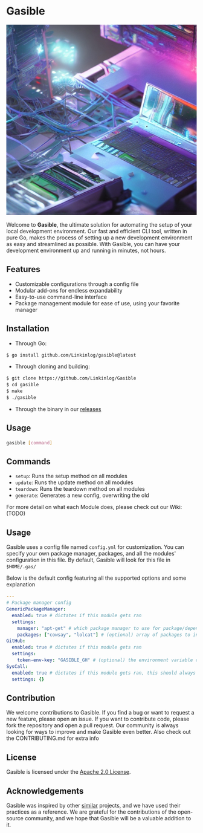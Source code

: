 # Gasible 
![Gasible logo](https://raw.githubusercontent.com/Linkinlog/Gasible/development/.github/logo.jpeg)

Welcome to **Gasible**, the ultimate solution for automating the setup of your local development environment. Our fast and efficient CLI tool, written in pure Go, makes the process of setting up a new development environment as easy and streamlined as possible. With Gasible, you can have your development environment up and running in minutes, not hours.

## Features
- Customizable configurations through a config file
- Modular add-ons for endless expandability
- Easy-to-use command-line interface
- Package management module for ease of use, using your favorite manager

## Installation
- Through Go:
```bash
$ go install github.com/Linkinlog/gasible@latest
```
- Through cloning and building:
```bash
$ git clone https://github.com/Linkinlog/Gasible
$ cd gasible
$ make
$ ./gasible
```
- Through the binary in our [releases](https://github.com/Linkinlog/Gasible/releases)

## Usage
```bash
gasible [command]
```

## Commands

- `setup`: Runs the setup method on all modules
- `update`: Runs the update method on all modules
- `teardown`: Runs the teardown method on all modules
- `generate`: Generates a new config, overwriting the old

For more detail on what each Module does, please check out our Wiki: (TODO)
## Usage

Gasible uses a config file named `config.yml` for customization.
You can specify your own package manager, packages, and all the modules' configuration in this file.
By default, Gasible will look for this file in `$HOME/.gas/`

Below is the default config featuring all the supported options and some explanation

```YAML
---
# Package manager config
GenericPackageManager:
  enabled: true # dictates if this module gets ran
  settings:
    manager: "apt-get" # which package manager to use for package/dependency management
    packages: ["cowsay", "lolcat"] # (optional) array of packages to install when `Setup()` is ran
GitHub:
  enabled: true # dictates if this module gets ran
  settings:
    token-env-key: "GASIBLE_GH" # (optional) the environment variable containing your Github personal access token
SysCall:
  enabled: true # dictates if this module gets ran, this should always be true
  settings: {}
```

## Contribution
We welcome contributions to Gasible. If you find a bug or want to request a new feature, please open an issue. If you want to contribute code, please fork the repository and open a pull request. Our community is always looking for ways to improve and make Gasible even better.
Also check out the CONTRIBUTING.md for extra info

## License
Gasible is licensed under the [Apache 2.0 License](https://www.apache.org/licenses/LICENSE-2.0).

## Acknowledgements
Gasible was inspired by other [similar](https://github.com/ansible/ansible) projects, and we have used their practices as a reference. We are grateful for the contributions of the open-source community, and we hope that Gasible will be a valuable addition to it.
